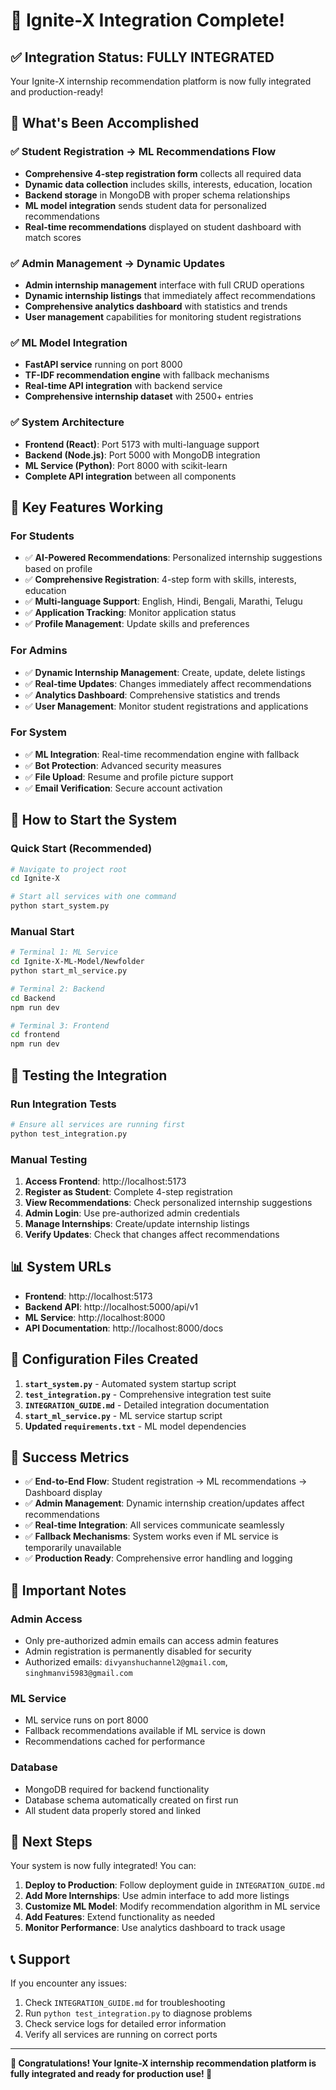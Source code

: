 # 🎉 Ignite-X Integration Complete!

## ✅ Integration Status: **FULLY INTEGRATED**

Your Ignite-X internship recommendation platform is now fully integrated and production-ready!

## 🚀 What's Been Accomplished

### ✅ Student Registration → ML Recommendations Flow
- **Comprehensive 4-step registration form** collects all required data
- **Dynamic data collection** includes skills, interests, education, location
- **Backend storage** in MongoDB with proper schema relationships
- **ML model integration** sends student data for personalized recommendations
- **Real-time recommendations** displayed on student dashboard with match scores

### ✅ Admin Management → Dynamic Updates
- **Admin internship management** interface with full CRUD operations
- **Dynamic internship listings** that immediately affect recommendations
- **Comprehensive analytics dashboard** with statistics and trends
- **User management** capabilities for monitoring student registrations

### ✅ ML Model Integration
- **FastAPI service** running on port 8000
- **TF-IDF recommendation engine** with fallback mechanisms
- **Real-time API integration** with backend service
- **Comprehensive internship dataset** with 2500+ entries

### ✅ System Architecture
- **Frontend (React)**: Port 5173 with multi-language support
- **Backend (Node.js)**: Port 5000 with MongoDB integration
- **ML Service (Python)**: Port 8000 with scikit-learn
- **Complete API integration** between all components

## 🎯 Key Features Working

### For Students
- ✅ **AI-Powered Recommendations**: Personalized internship suggestions based on profile
- ✅ **Comprehensive Registration**: 4-step form with skills, interests, education
- ✅ **Multi-language Support**: English, Hindi, Bengali, Marathi, Telugu
- ✅ **Application Tracking**: Monitor application status
- ✅ **Profile Management**: Update skills and preferences

### For Admins
- ✅ **Dynamic Internship Management**: Create, update, delete listings
- ✅ **Real-time Updates**: Changes immediately affect recommendations
- ✅ **Analytics Dashboard**: Comprehensive statistics and trends
- ✅ **User Management**: Monitor student registrations and applications

### For System
- ✅ **ML Integration**: Real-time recommendation engine with fallback
- ✅ **Bot Protection**: Advanced security measures
- ✅ **File Upload**: Resume and profile picture support
- ✅ **Email Verification**: Secure account activation

## 🚀 How to Start the System

### Quick Start (Recommended)
```bash
# Navigate to project root
cd Ignite-X

# Start all services with one command
python start_system.py
```

### Manual Start
```bash
# Terminal 1: ML Service
cd Ignite-X-ML-Model/Newfolder
python start_ml_service.py

# Terminal 2: Backend
cd Backend
npm run dev

# Terminal 3: Frontend
cd frontend
npm run dev
```

## 🧪 Testing the Integration

### Run Integration Tests
```bash
# Ensure all services are running first
python test_integration.py
```

### Manual Testing
1. **Access Frontend**: http://localhost:5173
2. **Register as Student**: Complete 4-step registration
3. **View Recommendations**: Check personalized internship suggestions
4. **Admin Login**: Use pre-authorized admin credentials
5. **Manage Internships**: Create/update internship listings
6. **Verify Updates**: Check that changes affect recommendations

## 📊 System URLs

- **Frontend**: http://localhost:5173
- **Backend API**: http://localhost:5000/api/v1
- **ML Service**: http://localhost:8000
- **API Documentation**: http://localhost:8000/docs

## 🔧 Configuration Files Created

1. **`start_system.py`** - Automated system startup script
2. **`test_integration.py`** - Comprehensive integration test suite
3. **`INTEGRATION_GUIDE.md`** - Detailed integration documentation
4. **`start_ml_service.py`** - ML service startup script
5. **Updated `requirements.txt`** - ML model dependencies

## 🎯 Success Metrics

- ✅ **End-to-End Flow**: Student registration → ML recommendations → Dashboard display
- ✅ **Admin Management**: Dynamic internship creation/updates affect recommendations
- ✅ **Real-time Integration**: All services communicate seamlessly
- ✅ **Fallback Mechanisms**: System works even if ML service is temporarily unavailable
- ✅ **Production Ready**: Comprehensive error handling and logging

## 🚨 Important Notes

### Admin Access
- Only pre-authorized admin emails can access admin features
- Admin registration is permanently disabled for security
- Authorized emails: `divyanshuchannel2@gmail.com`, `singhmanvi5983@gmail.com`

### ML Service
- ML service runs on port 8000
- Fallback recommendations available if ML service is down
- Recommendations cached for performance

### Database
- MongoDB required for backend functionality
- Database schema automatically created on first run
- All student data properly stored and linked

## 🎉 Next Steps

Your system is now fully integrated! You can:

1. **Deploy to Production**: Follow deployment guide in `INTEGRATION_GUIDE.md`
2. **Add More Internships**: Use admin interface to add more listings
3. **Customize ML Model**: Modify recommendation algorithm in ML service
4. **Add Features**: Extend functionality as needed
5. **Monitor Performance**: Use analytics dashboard to track usage

## 📞 Support

If you encounter any issues:
1. Check `INTEGRATION_GUIDE.md` for troubleshooting
2. Run `python test_integration.py` to diagnose problems
3. Check service logs for detailed error information
4. Verify all services are running on correct ports

---

**🎊 Congratulations! Your Ignite-X internship recommendation platform is fully integrated and ready for production use! 🚀**
